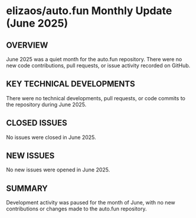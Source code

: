 # elizaos/auto.fun Monthly Update (June 2025)

## OVERVIEW
June 2025 was a quiet month for the auto.fun repository. There were no new code contributions, pull requests, or issue activity recorded on GitHub.

## KEY TECHNICAL DEVELOPMENTS
There were no technical developments, pull requests, or code commits to the repository during June 2025.

## CLOSED ISSUES
No issues were closed in June 2025.

## NEW ISSUES
No new issues were opened in June 2025.

## SUMMARY
Development activity was paused for the month of June, with no new contributions or changes made to the auto.fun repository.